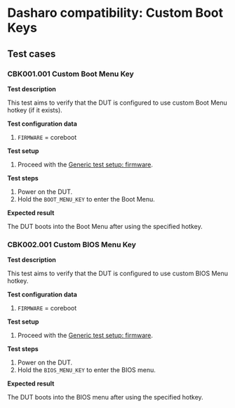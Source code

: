 # Dasharo compatibility: Custom Boot Keys

## Test cases

### CBK001.001 Custom Boot Menu Key

**Test description**

This test aims to verify that the DUT is configured to use custom Boot Menu
hotkey (if it exists).

**Test configuration data**

1. `FIRMWARE` = coreboot

**Test setup**

1. Proceed with the
    [Generic test setup: firmware](../../generic-test-setup/#firmware).

**Test steps**

1. Power on the DUT.
1. Hold the `BOOT_MENU_KEY` to enter the Boot Menu.

**Expected result**

The DUT boots into the Boot Menu after using the specified hotkey.

### CBK002.001 Custom BIOS Menu Key

**Test description**

This test aims to verify that the DUT is configured to use custom BIOS Menu
hotkey.

**Test configuration data**

1. `FIRMWARE` = coreboot

**Test setup**

1. Proceed with the
    [Generic test setup: firmware](../../generic-test-setup/#firmware).

**Test steps**

1. Power on the DUT.
1. Hold the `BIOS_MENU_KEY` to enter the BIOS menu.

**Expected result**

The DUT boots into the BIOS menu after using the specified hotkey.
